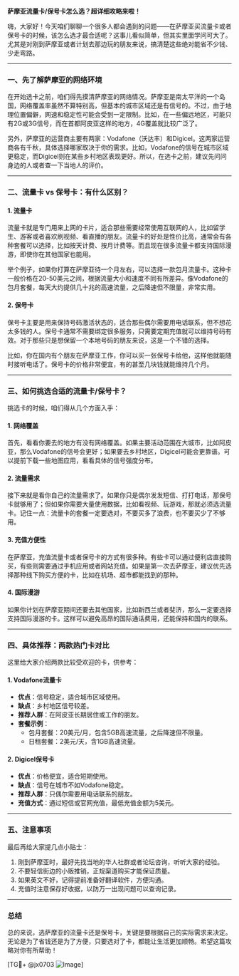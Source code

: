 **萨摩亚流量卡/保号卡怎么选？超详细攻略来啦！**

嗨，大家好！今天咱们聊聊一个很多人都会遇到的问题——在萨摩亚买流量卡或者保号卡的时候，该怎么选才最合适呢？这事儿看似简单，但其实里面学问可大了。尤其是对刚到萨摩亚或者计划去那边玩的朋友来说，搞清楚这些绝对能省不少钱、少走弯路。

---

### 一、先了解萨摩亚的网络环境

在开始选卡之前，咱们得先摸清萨摩亚的网络情况。萨摩亚是南太平洋的一个岛国，网络覆盖率虽然不算特别高，但基本的城市区域还是有信号的。不过，由于地理位置偏僻，网速和稳定性可能会受到一定限制。比如，在一些偏远地区，可能只有2G或3G信号，而在首都阿皮亚这样的地方，4G覆盖就比较广泛了。

另外，萨摩亚的运营商主要有两家：Vodafone（沃达丰）和Digicel。这两家运营商各有千秋，具体选择哪家取决于你的需求。比如，Vodafone的信号在城市区域更稳定，而Digicel则在某些乡村地区表现更好。所以，在选卡之前，建议先问问身边的人或者查一下当地人的评价。

---

### 二、流量卡 vs 保号卡：有什么区别？

#### 1. 流量卡
流量卡就是专门用来上网的卡片，适合那些需要经常使用互联网的人，比如留学生、游客或者喜欢刷视频、看直播的朋友。流量卡的好处是性价比高，通常会有各种套餐可以选择，比如按天计费、按月计费等。而且现在很多流量卡都支持国际漫游，即使你在其他国家也能用。

举个例子，如果你打算在萨摩亚待一个月左右，可以选择一款包月流量卡。这种卡一般价格在20-50美元之间，根据流量大小和速度不同有所差异。像Vodafone的包月套餐，每天大约提供几十兆的高速流量，之后降速但不限量，非常实用。

#### 2. 保号卡
保号卡主要是用来保持号码激活状态的，适合那些偶尔需要用电话联系，但不想花太多钱的人。保号卡通常不需要绑定很多服务，只需要定期充值就可以维持号码有效。对于那些只是想保留一个本地号码的朋友来说，这是一个不错的选择。

比如，你在国内有个朋友在萨摩亚工作，你可以买一张保号卡给他，这样他就能随时接听电话了。保号卡的价格非常便宜，有的甚至几块钱就能维持几个月。

---

### 三、如何挑选合适的流量卡/保号卡？

挑选卡的时候，咱们得从几个方面入手：

#### 1. 网络覆盖
首先，看看你要去的地方有没有网络覆盖。如果主要活动范围在大城市，比如阿皮亚，那么Vodafone的信号会更好；如果要去乡村地区，Digicel可能会更靠谱。可以提前下载一些地图应用，看看具体的信号强度分布。

#### 2. 流量需求
接下来就是看你自己的流量需求了。如果你只是偶尔发发短信、打打电话，那保号卡就够用了；但如果你需要大量使用数据，比如看视频、玩游戏，那就必须选流量卡。记住一点：流量卡的套餐一定要选对，不要买多了浪费，也不要买少了不够用。

#### 3. 充值方便性
在萨摩亚，充值流量卡或者保号卡的方式有很多种。有些卡可以通过便利店直接购买，有些则需要通过手机应用或者网站充值。如果是第一次去萨摩亚，建议优先选择那种线下购买方便的卡，比如在机场、超市都能找到的那种。

#### 4. 国际漫游
如果你计划在萨摩亚期间还要去其他国家，比如新西兰或者斐济，那么一定要选择支持国际漫游的卡。这样可以避免高昂的国际通话费用，还能保持和国内的联系。

---

### 四、具体推荐：两款热门卡对比

这里给大家介绍两款比较受欢迎的卡，供参考：

#### 1. Vodafone流量卡
- **优点**：信号稳定，适合城市区域使用。
- **缺点**：乡村地区信号较差。
- **推荐人群**：在阿皮亚长期居住或工作的朋友。
- **套餐示例**：
  - 包月套餐：20美元/月，包含5GB高速流量，之后降速但不限量。
  - 日租套餐：2美元/天，含1GB高速流量。

#### 2. Digicel保号卡
- **优点**：价格便宜，适合短期使用。
- **缺点**：信号在城市不如Vodafone稳定。
- **推荐人群**：只偶尔需要用电话联系的朋友。
- **充值方式**：通过短信或官网充值，最低充值金额为5美元。

---

### 五、注意事项

最后再给大家提几点小贴士：

1. 刚到萨摩亚时，最好先找当地的华人社群或者论坛咨询，听听大家的经验。
2. 不要轻信街边的小贩推销，正规渠道购买才能保证质量。
3. 如果英文不好，记得提前准备好翻译软件，方便沟通。
4. 充值时注意保存好收据，以防万一出现问题可以查询记录。

---

### 总结

总的来说，选萨摩亚的流量卡还是保号卡，关键是要根据自己的实际需求来决定。无论是为了省钱还是为了方便，只要选对了卡，都能让生活更加顺畅。希望这篇攻略对你有所帮助！

[TG💪+ @jx0703 ![Image](https://github.com/user-attachments/assets/dbca1d08-cadb-493c-b0ec-ad6f7a83f270)]